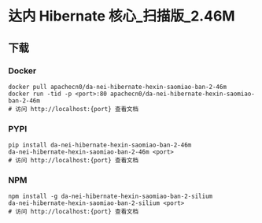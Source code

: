 # 达内 Hibernate 核心_扫描版_2.46M

## 下载

### Docker

```
docker pull apachecn0/da-nei-hibernate-hexin-saomiao-ban-2-46m
docker run -tid -p <port>:80 apachecn0/da-nei-hibernate-hexin-saomiao-ban-2-46m
# 访问 http://localhost:{port} 查看文档
```

### PYPI

```
pip install da-nei-hibernate-hexin-saomiao-ban-2-46m
da-nei-hibernate-hexin-saomiao-ban-2-46m <port>
# 访问 http://localhost:{port} 查看文档
```

### NPM

```
npm install -g da-nei-hibernate-hexin-saomiao-ban-2-silium
da-nei-hibernate-hexin-saomiao-ban-2-silium <port>
# 访问 http://localhost:{port} 查看文档
```